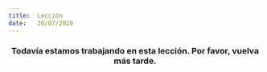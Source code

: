 ```yaml
---
title:  Lección
date:   26/07/2020
---
```


### <center>Todavía estamos trabajando en esta lección. Por favor, vuelva más tarde.</center>